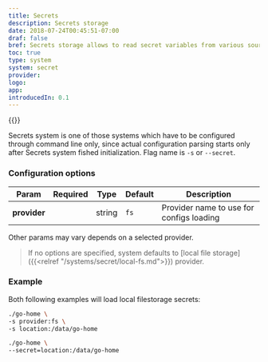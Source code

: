 ```yaml
---
title: Secrets
description: Secrets storage
date: 2018-07-24T00:45:51-07:00
draf: false
bref: Secrets storage allows to read secret variables from various sources
toc: true
type: system
system: secret
provider:
logo:
app:
introducedIn: 0.1
---
```

{{<provider>}}

Secrets system is one of those systems which have to be configured through command line only, since actual configuration parsing starts only after Secrets system fished initialization. Flag name is `-s` or `--secret`. 

### Configuration options

| Param | Required | Type | Default | Description |
|-------|----------|------|---------|-------------|
| **provider** || string |`fs`| Provider name to use for configs loading |

Other params may vary depends on a selected provider.

> If no options are specified, system defaults to [local file storage]({{<relref "/systems/secret/local-fs.md">}}) provider.

### Example

Both following examples will load local filestorage secrets:

```bash
./go-home \
-s provider:fs \
-s location:/data/go-home
```

```bash
./go-home \
--secret=location:/data/go-home
```